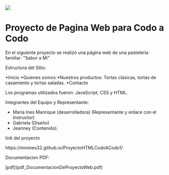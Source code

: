 ![ ](/Users/liman/Documents/ines_codo_2023/codoimagen.png)

# Proyecto de Pagina Web para Codo a Codo
<p>En el siguiente proyecto se realizó una página web de una pasteleria familiar: "Sabor a Mi"
</p>
<p> Estructura del Sitio:</p>
*Inicio
*Quienes somos
*Nuestros productos: Tortas clásicas, tortas de casamiento y tortas saladas.
*Contacto
<p>Los programas utilizados fueron: JavaScript, CSS y HTML.
</p>
<p> Integrantes del Equipo y Representante:</p>
<ul>
<li>Maria Ines Manrique (desarrolladora) (Representante y enlace con el 
Instructor)</li>
<li>Gabriela (Diseño)</li>
<li>Jeanney (Contenido).</li>
</ul>
<p>link del proyecto
</p>
https://mmines32.github.io/ProyectoHTMLCodoACodo1/
<p>Documentacion PDF:
</p>
[pdf](pdf_DocumentacionDeProyectoWeb.pdf)




